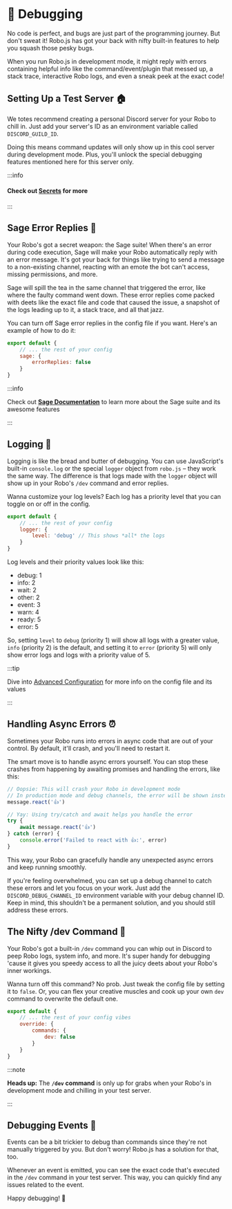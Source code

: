 # 🐛 Debugging

No code is perfect, and bugs are just part of the programming journey. But don't sweat it! Robo.js has got your back with nifty built-in features to help you squash those pesky bugs.

When you run Robo.js in development mode, it might reply with errors containing helpful info like the command/event/plugin that messed up, a stack trace, interactive Robo logs, and even a sneak peek at the exact code!

## Setting Up a Test Server 🏠

We totes recommend creating a personal Discord server for your Robo to chill in. Just add your server's ID as an environment variable called `DISCORD_GUILD_ID`.

Doing this means command updates will only show up in this cool server during development mode. Plus, you'll unlock the special debugging features mentioned here for this server only.

:::info

#### Check out [Secrets](/docs/basics/secrets) for more

:::

## Sage Error Replies 🔮

Your Robo's got a secret weapon: the Sage suite! When there's an error during code execution, Sage will make your Robo automatically reply with an error message. It's got your back for things like trying to send a message to a non-existing channel, reacting with an emote the bot can't access, missing permissions, and more.

Sage will spill the tea in the same channel that triggered the error, like where the faulty command went down. These error replies come packed with deets like the exact file and code that caused the issue, a snapshot of the logs leading up to it, a stack trace, and all that jazz.

You can turn off Sage error replies in the config file if you want. Here's an example of how to do it:

```javascript title="config/robo.mjs" showLineNumbers {3-5}
export default {
	// ... the rest of your config
	sage: {
		errorReplies: false
	}
}
```

:::info

Check out **[Sage Documentation](/docs/basics/sage)** to learn more about the Sage suite and its awesome features

:::

## Logging 📝

Logging is like the bread and butter of debugging. You can use JavaScript's built-in `console.log` or the special `logger` object from `robo.js` – they work the same way. The difference is that logs made with the `logger` object will show up in your Robo's `/dev` command and error replies.

Wanna customize your log levels? Each log has a priority level that you can toggle on or off in the config.

```javascript title="config/robo.mjs" showLineNumbers {3-5}
export default {
	// ... the rest of your config
	logger: {
		level: 'debug' // This shows *all* the logs
	}
}
```

Log levels and their priority values look like this:

- debug: 1
- info: 2
- wait: 2
- other: 2
- event: 3
- warn: 4
- ready: 5
- error: 5

So, setting `level` to `debug` (priority 1) will show all logs with a greater value, `info` (priority 2) is the default, and setting it to `error` (priority 5) will only show error logs and logs with a priority value of 5.

:::tip

Dive into [Advanced Configuration](/docs/advanced/configuration) for more info on the config file and its values

:::

## Handling Async Errors ⏰

Sometimes your Robo runs into errors in async code that are out of your control. By default, it'll crash, and you'll need to restart it.

The smart move is to handle async errors yourself. You can stop these crashes from happening by awaiting promises and handling the errors, like this:

```javascript showLineNumbers {6-10}
// Oopsie: This will crash your Robo in development mode
// In production mode and debug channels, the error will be shown instead
message.react('👍')

// Yay: Using try/catch and await helps you handle the error
try {
	await message.react('👍')
} catch (error) {
	console.error('Failed to react with 👍:', error)
}
```

This way, your Robo can gracefully handle any unexpected async errors and keep running smoothly.

If you're feeling overwhelmed, you can set up a debug channel to catch these errors and let you focus on your work. Just add the `DISCORD_DEBUG_CHANNEL_ID` environment variable with your debug channel ID. Keep in mind, this shouldn't be a permanent solution, and you should still address these errors.

## The Nifty /dev Command 🔧

Your Robo's got a built-in `/dev` command you can whip out in Discord to peep Robo logs, system info, and more. It's super handy for debugging 'cause it gives you speedy access to all the juicy deets about your Robo's inner workings.

Wanna turn off this command? No prob. Just tweak the config file by setting it to `false`. Or, you can flex your creative muscles and cook up your own `dev` command to overwrite the default one.

```javascript showLineNumbers title="config/robo.mjs"
export default {
	// ... the rest of your config vibes
	override: {
		commands: {
			dev: false
		}
	}
}
```

:::note

**Heads up:** The **`/dev` command** is only up for grabs when your Robo's in development mode and chilling in your test server.

:::

## Debugging Events 🎉

Events can be a bit trickier to debug than commands since they're not manually triggered by you. But don't worry! Robo.js has a solution for that, too.

Whenever an event is emitted, you can see the exact code that's executed in the `/dev` command in your test server. This way, you can quickly find any issues related to the event.

Happy debugging! 🐛
